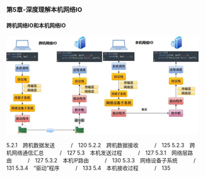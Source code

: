 ### 第5章-深度理解本机网络IO

#### 跨机网络IO和本机网络IO
![img](../images/network_io.jpg)

5.2.1　跨机数据发送　　　/　120
5.2.2　跨机数据接收　　　/　125
5.2.3　跨机网络通信汇总　　　/　127
5.3　本机发送过程　　　/　127
5.3.1　网络层路由　　　/　127
5.3.2　本机IP路由　　　/　130
5.3.3　网络设备子系统　　　/　131
5.3.4　“驱动”程序　　　/　133
5.4　本机接收过程　　　/　135













